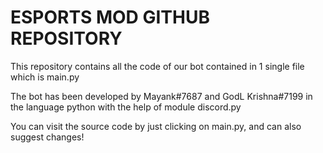 # ESPORTS MOD GITHUB REPOSITORY

This repository contains all the code of our bot contained in 1 single file which is main.py

The bot has been developed by Mayank#7687 and GodL Krishna#7199 in the language python with the help of module discord.py

You can visit the source code by just clicking on main.py, and can also suggest changes!
